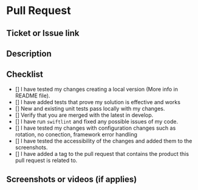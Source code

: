 # Pull Request
<!--Provide the title of the pull request-->
## Ticket or Issue link
<!--Provide link for your issue or ticket that describes this pull request-->

## Description
<!--Include a list of the changes that were made. List the dependencies that were required for this change.-->

## Checklist
- [] I have tested my changes creating a local version (More info in README file).
- [] I have added tests that prove my solution is effective and works
- [] New and existing unit tests pass locally with my changes.
- [] Verify that you are merged with the latest in develop.
- [] I have run `swiftlint` and fixed any possible issues of my code.
- [] I have tested my changes with configuration changes such as rotation, no conection, framework error handling
- [] I have tested the accessibility of the changes and added them to the screenshots.
- [] I have added a tag to the pull request that contains the product this pull request is related to.

## Screenshots or videos (if applies)
<!---
Provide videos or screenshots. You can change their size in the src
<p float="center">
    <img width="200" src="">
    <img width="200" src="">
</p>
-->